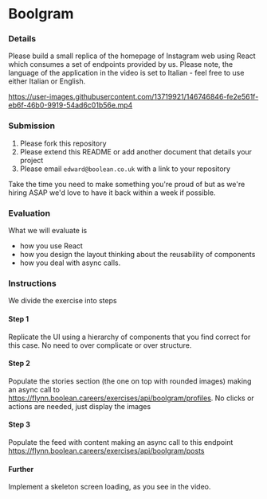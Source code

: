 # Boolgram

### Details
Please build a small replica of the homepage of Instagram web using React which consumes a set of endpoints provided by us. Please note, the language of the application in the video is set to Italian - feel free to use either Italian or English.

https://user-images.githubusercontent.com/13719921/146746846-fe2e561f-eb6f-46b0-9919-54ad6c01b56e.mp4

### Submission
1. Please fork this repository
2. Please extend this README or add another document that details your project
2. Please email `edward@boolean.co.uk` with a link to your repository

Take the time you need to make something you're proud of but as we're hiring ASAP we'd love to have it back within a week if possible.

### Evaluation
What we will evaluate is
- how you use React
- how you design the layout thinking about the reusability of components
- how you deal with async calls.

### Instructions
We divide the exercise into steps

#### Step 1
Replicate the UI using a hierarchy of components that you find correct for this case. No need to over complicate or over structure.

#### Step 2
Populate the stories section (the one on top with rounded images) making an async call to https://flynn.boolean.careers/exercises/api/boolgram/profiles. No clicks or actions are needed, just display the images

#### Step 3
Populate the feed with content making an async call to this endpoint https://flynn.boolean.careers/exercises/api/boolgram/posts

#### Further
Implement a skeleton screen loading, as you see in the video.
